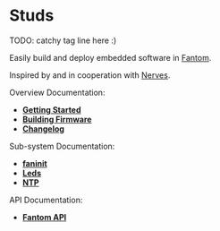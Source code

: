 # **Studs**

TODO: catchy tag line here :)

Easily build and deploy embedded software in [Fantom](http://fantom.org).

Inspired by and in cooperation with [Nerves](http://nerves-project.org).

Overview Documentation:

 - **[Getting Started](https://bitbucket.org/afrankvt/studs/src/tip/doc/GettingStarted.md)**
 - **[Building Firmware](https://bitbucket.org/afrankvt/studs/src/tip/doc/BuildingFw.md)**
 - **[Changelog](https://bitbucket.org/afrankvt/studs/src/tip/changelog.md)**

Sub-system Documentation:

  - **[faninit](https://bitbucket.org/afrankvt/studs/src/tip/doc/faninit.md)**
  - **[Leds](https://bitbucket.org/afrankvt/studs/src/tip/doc/Leds.md)**
  - **[NTP](https://bitbucket.org/afrankvt/studs/src/tip/doc/NTP.md)**

API Documentation:

 - **[Fantom API](http://eggbox.fantomfactory.org/pods/studs/api/)**

